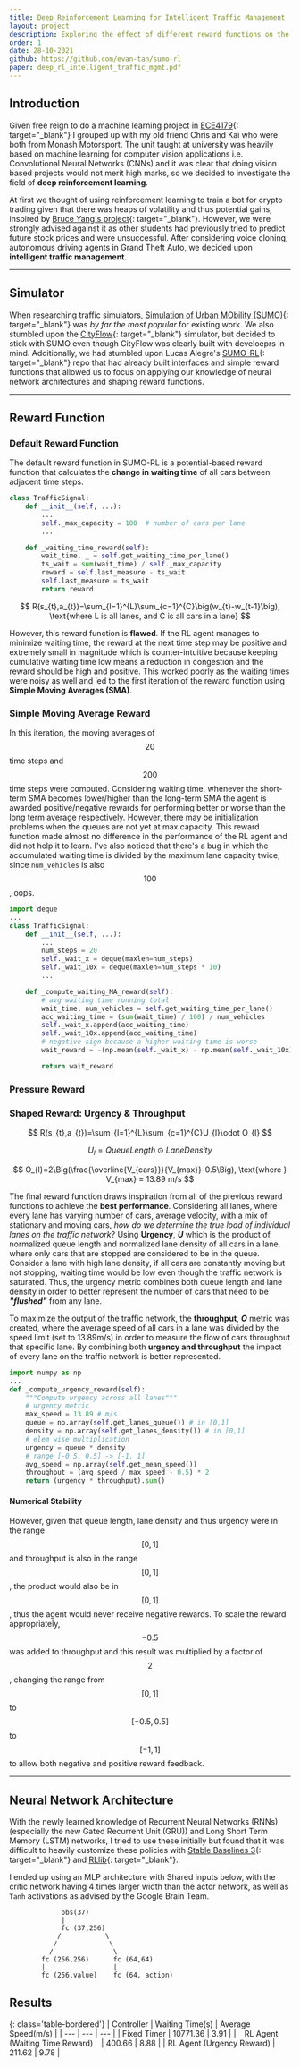 ```yaml
---
title: Deep Reinforcement Learning for Intelligent Traffic Management
layout: project
description: Exploring the effect of different reward functions on the performance of trained deep RL agents in terms of cumulative waiting time and average speed through traffic networks in simulation.
order: 1
date: 28-10-2021
github: https://github.com/evan-tan/sumo-rl
paper: deep_rl_intelligent_traffic_mgmt.pdf
---
```


## Introduction
Given free reign to do a machine learning project in [ECE4179](https://handbook.monash.edu/2021/units/ECE4179){: target="_blank"} I grouped up with my old friend Chris and Kai who were both from Monash Motorsport. The unit taught at university was heavily based on machine learning for computer vision applications i.e. Convolutional Neural Networks (CNNs) and it was clear that doing vision based projects would not merit high marks, so we decided to investigate the field of __deep reinforcement learning__.

At first we thought of using reinforcement learning to train a bot for crypto trading given that there was heaps of volatility and thus potential gains, inspired by [Bruce Yang's project](https://towardsdatascience.com/deep-reinforcement-learning-for-automated-stock-trading-f1dad0126a02){: target="_blank"}. However, we were strongly advised against it as other students had previously tried to predict future stock prices and were unsuccessful. After considering voice cloning, autonomous driving agents in Grand Theft Auto, we decided upon __intelligent traffic management__.

<hr>

## Simulator
When researching traffic simulators, [Simulation of Urban MObility (SUMO)](https://github.com/eclipse/sumo){: target="_blank"} was _by far the most popular_ for existing work. We also stumbled upon the [CityFlow](){: target="_blank"} simulator, but decided to stick with SUMO even though CityFlow was clearly built with develoeprs in mind. Additionally, we had stumbled upon Lucas Alegre's [SUMO-RL](https://github.com/LucasAlegre/sumo-rl){: target="_blank"} repo that had already built interfaces and simple reward functions that allowed us to focus on applying our knowledge of neural network architectures and shaping reward functions.

<hr>

## Reward Function
### Default Reward Function
The default reward function in SUMO-RL is a potential-based reward function that calculates the __change in waiting time__ of all cars between adjacent time steps.

```python
class TrafficSignal:
    def __init__(self, ...):
        ...
        self._max_capacity = 100  # number of cars per lane
        ...

    def _waiting_time_reward(self):
        wait_time, _ = self.get_waiting_time_per_lane()
        ts_wait = sum(wait_time) / self._max_capacity
        reward = self.last_measure - ts_wait
        self.last_measure = ts_wait
        return reward
```

$$ R(s_{t},a_{t})=\sum_{l=1}^{L}\sum_{c=1}^{C}\big(w_{t}-w_{t-1}\big), \text{where L is all lanes, and C is all cars in a lane} $$

However, this reward function is __flawed__. If the RL agent manages to minimize waiting time, the reward at the next time step may be positive and extremely small in magnitude which is counter-intuitive because keeping cumulative waiting time low means a reduction in congestion and the reward should be high and positive. This worked poorly as the waiting times were noisy as well and led to the first iteration of the reward function using __Simple Moving Averages (SMA)__.

### Simple Moving Average Reward
In this iteration, the moving averages of $$20$$ time steps and $$200$$ time steps were computed. Considering waiting time, whenever the short-term SMA becomes lower/higher than the long-term SMA the agent is awarded positive/negative rewards for performing better or worse than the long term average respectively. However, there may be initialization problems when the queues are not yet at max capacity. This reward function made almost no difference in the performance of the RL agent and did not help it to learn. I've also noticed that there's a bug in which the accumulated waiting time is divided by the maximum lane capacity twice, since `num_vehicles` is also $$100$$, oops.

```python
import deque
...
class TrafficSignal:
    def __init__(self, ...):
        ...
        num_steps = 20
        self._wait_x = deque(maxlen=num_steps)
        self._wait_10x = deque(maxlen=num_steps * 10)
        ...

    def _compute_waiting_MA_reward(self):
        # avg waiting time running total
        wait_time, num_vehicles = self.get_waiting_time_per_lane()
        acc_waiting_time = (sum(wait_time) / 100) / num_vehicles
        self._wait_x.append(acc_waiting_time)
        self._wait_10x.append(acc_waiting_time)
        # negative sign because a higher waiting time is worse
        wait_reward = -(np.mean(self._wait_x) - np.mean(self._wait_10x))

        return wait_reward
```

### Pressure Reward


### Shaped Reward: Urgency & Throughput

$$ R(s_{t},a_{t})=\sum_{l=1}^{L}\sum_{c=1}^{C}U_{l}\odot O_{l} $$

$$ U_{l} = Queue Length \odot Lane Density$$

$$ O_{l}=2\Big(\frac{\overline{V_{cars}}}{V_{max}}-0.5\Big), \text{where } V_{max} = 13.89 m/s $$

The final reward function draws inspiration from all of the previous reward functions to achieve the __best performance__. Considering all lanes, where every lane has varying number of cars, average velocity, with a mix of stationary and moving cars, _how do we determine the true load of individual lanes on the traffic network_? Using __Urgency__, __*U*__ which is the product of normalized queue length and normalized lane density of all cars in a lane, where only cars that are stopped are considered to be in the queue. Consider a lane with high lane density, if all cars are constantly moving but not stopping, waiting time would be low even though the traffic network is saturated. Thus, the urgency metric combines both queue length and lane density in order to better represent the number of cars that need to be __*"flushed"*__ from any lane.

To maximize the output of the traffic network, the __throughput__, __*O*__ metric was created, where the average speed of all cars in a lane was divided by the speed limit (set to 13.89m/s) in order to measure the flow of cars throughout that specific lane. By combining both __urgency and throughput__ the impact of every lane on the traffic network is better represented.

```python
import numpy as np
...
def _compute_urgency_reward(self):
    """Compute urgency across all lanes"""
    # urgency metric
    max_speed = 13.89 # m/s
    queue = np.array(self.get_lanes_queue()) # in [0,1]
    density = np.array(self.get_lanes_density()) # in [0,1]
    # elem wise multiplication
    urgency = queue * density
    # range [-0.5, 0.5] -> [-1, 1]
    avg_speed = np.array(self.get_mean_speed())
    throughput = (avg_speed / max_speed - 0.5) * 2
    return (urgency * throughput).sum()
```
#### Numerical Stability
However, given that queue length, lane density and thus urgency were in the range $$[0, 1]$$ and throughput is also in the range $$[0, 1]$$, the product would also be in $$[0, 1]$$, thus the agent would never receive negative rewards. To scale the reward appropriately, $$-0.5$$ was added to throughput and this result was multiplied by a factor of $$2$$, changing the range from $$[0, 1]$$ to $$[-0.5, 0.5]$$ to $$[-1, 1]$$ to allow both negative and positive reward feedback.

<hr>

## Neural Network Architecture
With the newly learned knowledge of Recurrent Neural Networks (RNNs) (especially the new Gated Recurrent Unit (GRU)) and Long Short Term Memory (LSTM) networks, I tried to use these initially but found that it was difficult to heavily customize these policies with [Stable Baselines 3](https://github.com/DLR-RM/stable-baselines3){: target="_blank"} and [RLlib](https://docs.ray.io/en/master/rllib/index.html){: target="_blank"}.

I ended up using an MLP architecture with Shared inputs below, with the critic network having 4 times larger width than the actor network, as well as `Tanh` activations as advised by the Google Brain Team.

```plain
             obs(37)
             |
             fc (37,256)
            /           \
           /             \
          /               \
        fc (256,256)      fc (64,64)
        |                 |
        fc (256,value)    fc (64, action)
```

## Results

{: class='table-bordered'}
| Controller | Waiting Time(s) | Average Speed(m/s) |
| --- | --- | --- |
| Fixed Timer | 10771.36 | 3.91 |
| &ensp; RL Agent (Waiting Time Reward) &ensp; | 400.66 | 8.88 |
| RL Agent (Urgency Reward) | 211.62 | 9.78 |
